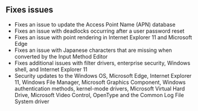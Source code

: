 ## Fixes issues
- Fixes an issue to update the Access Point Name (APN) database
- Fixes an issue with deadlocks occurring after a user password reset
- Fixes an issue with point rendering in Internet Explorer 11 and Microsoft Edge
- Fixes an issue with Japanese characters that are missing when converted by the Input Method Editor
- Fixes additional issues with filter drivers, enterprise security, Windows shell, and Internet Explorer 11
- Security updates to the Windows OS, Microsoft Edge, Internet Explorer 11, Windows File Manager, Microsoft Graphics Component, Windows authentication methods, kernel-mode drivers, Microsoft Virtual Hard Drive, Microsoft Video Control, OpenType and the Common Log File System driver